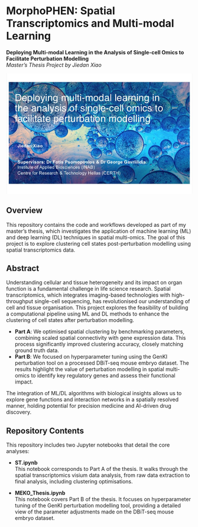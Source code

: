 # MorphoPHEN: Spatial Transcriptomics and Multi-modal Learning

**Deploying Multi-modal Learning in the Analysis of Single-cell Omics to Facilitate Perturbation Modelling**  
*Master’s Thesis Project by Jiedan Xiao*

![Title of the Project](https://github.com/JiedanX/SpatialTranscriptomic/blob/main/master%20thesis%20title.jpeg?raw=true)

## Overview

This repository contains the code and workflows developed as part of my master’s thesis, which investigates the application of machine learning (ML) and deep learning (DL) techniques in spatial multi-omics. The goal of this project is to explore clustering cell states post-perturbation modelling using spatial transcriptomics data.

## Abstract

Understanding cellular and tissue heterogeneity and its impact on organ function is a fundamental challenge in life science research. Spatial transcriptomics, which integrates imaging-based technologies with high-throughput single-cell sequencing, has revolutionised our understanding of cell and tissue organisation. This project explores the feasibility of building a computational pipeline using ML and DL methods to enhance the clustering of cell states after perturbation modelling.

- **Part A**: We optimised spatial clustering by benchmarking parameters, combining scaled spatial connectivity with gene expression data. This process significantly improved clustering accuracy, closely matching ground truth data.
- **Part B**: We focused on hyperparameter tuning using the GenKI perturbation tool on a processed DBiT-seq mouse embryo dataset. The results highlight the value of perturbation modelling in spatial multi-omics to identify key regulatory genes and assess their functional impact.

The integration of ML/DL algorithms with biological insights allows us to explore gene functions and interaction networks in a spatially resolved manner, holding potential for precision medicine and AI-driven drug discovery.

## Repository Contents

This repository includes two Jupyter notebooks that detail the core analyses:

- **ST.ipynb**  
  This notebook corresponds to Part A of the thesis. It walks through the spatial transcriptomics visium data analysis, from raw data extraction to final analysis, including clustering optimisations.
  
- **MEKO_Thesis.ipynb**  
  This notebook covers Part B of the thesis. It focuses on hyperparameter tuning of the GenKI perturbation modelling tool, providing a detailed view of the parameter adjustments made on the DBiT-seq mouse embryo dataset.
